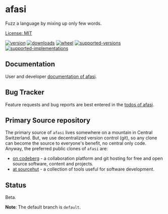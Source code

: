 # afasi

Fuzz a language by mixing up only few words.

[License: MIT](https://git.sr.ht/~sthagen/afasi/tree/default/item/LICENSE)

[![version](https://img.shields.io/pypi/v/afasi.svg?style=flat)](https://pypi.python.org/pypi/afasi/)
[![downloads](https://pepy.tech/badge/afasi/month)](https://pepy.tech/project/afasi)
[![wheel](https://img.shields.io/pypi/wheel/afasi.svg?style=flat)](https://pypi.python.org/pypi/afasi/)
[![supported-versions](https://img.shields.io/pypi/pyversions/afasi.svg?style=flat)](https://pypi.python.org/pypi/afasi/)
[![supported-implementations](https://img.shields.io/pypi/implementation/afasi.svg?style=flat)](https://pypi.python.org/pypi/afasi/)

## Documentation

User and developer [documentation of afasi](https://codes.dilettant.life/docs/afasi).

## Bug Tracker

Feature requests and bug reports are best entered in the [todos of afasi](https://todo.sr.ht/~sthagen/afasi).

## Primary Source repository

The primary source of `afasi` lives somewhere on a mountain in Central Switzerland.
But, we use decentralized version control (git), so any clone can become the source to everyone's benefit, no central only code.
Anyway, the preferred public clones of `afasi` are:

* [on codeberg](https://codeberg.org/sthagen/afasi) - a collaboration platform and git hosting for free and open source software, content and projects.
* [at sourcehut](https://git.sr.ht/~sthagen/afasi) - a collection of tools useful for software development.

## Status

Beta.

**Note**: The default branch is `default`.
